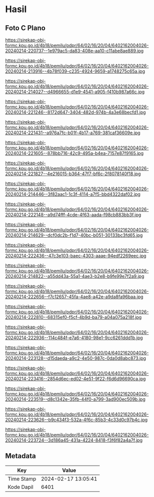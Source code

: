# Hasil

## Foto C Plano

https://sirekap-obj-formc.kpu.go.id/4b18/pemilu/pdpr/64/02/16/20/04/6402162004026-20240214-220737--1e979ac5-da83-408e-aa10-c11abe8ae889.jpg

https://sirekap-obj-formc.kpu.go.id/4b18/pemilu/pdpr/64/02/16/20/04/6402162004026-20240214-213916--4b78f039-c235-4924-9659-a1748275c65a.jpg

https://sirekap-obj-formc.kpu.go.id/4b18/pemilu/pdpr/64/02/16/20/04/6402162004026-20240214-214027--d4966655-d1e9-4541-a905-f410b987a66c.jpg

https://sirekap-obj-formc.kpu.go.id/4b18/pemilu/pdpr/64/02/16/20/04/6402162004026-20240214-221246--8172d647-3404-482d-974b-4a3e68becfd1.jpg

https://sirekap-obj-formc.kpu.go.id/4b18/pemilu/pdpr/64/02/16/20/04/6402162004026-20240214-221431--a976a7fc-b01f-4b17-a769-381caf36609e.jpg

https://sirekap-obj-formc.kpu.go.id/4b18/pemilu/pdpr/64/02/16/20/04/6402162004026-20240214-221605--878bb716-42c9-495a-b4ea-7157e87f9165.jpg

https://sirekap-obj-formc.kpu.go.id/4b18/pemilu/pdpr/64/02/16/20/04/6402162004026-20240214-221827--4e216015-b364-47f7-bf6c-2f8078140f18.jpg

https://sirekap-obj-formc.kpu.go.id/4b18/pemilu/pdpr/64/02/16/20/04/6402162004026-20240214-214446--3f82aac1-1c3f-4114-a7f5-bbd4322daf02.jpg

https://sirekap-obj-formc.kpu.go.id/4b18/pemilu/pdpr/64/02/16/20/04/6402162004026-20240214-222148--a9d74fff-4cde-4f63-aada-f98cb883bb3f.jpg

https://sirekap-obj-formc.kpu.go.id/4b18/pemilu/pdpr/64/02/16/20/04/6402162004026-20240214-214629--dcf0dc2b-f1d7-40bc-b051-30133bc3fd65.jpg

https://sirekap-obj-formc.kpu.go.id/4b18/pemilu/pdpr/64/02/16/20/04/6402162004026-20240214-222436--47c3e103-baec-4303-aaae-94edf2269eec.jpg

https://sirekap-obj-formc.kpu.go.id/4b18/pemilu/pdpr/64/02/16/20/04/6402162004026-20240214-214822--a55dd43a-55a1-4ae3-b2e8-b9fe99e7f2a9.jpg

https://sirekap-obj-formc.kpu.go.id/4b18/pemilu/pdpr/64/02/16/20/04/6402162004026-20240214-222656--f7c12657-45fa-4ae8-a42e-a9da8fa96baa.jpg

https://sirekap-obj-formc.kpu.go.id/4b18/pemilu/pdpr/64/02/16/20/04/6402162004026-20240214-222810--68315ef0-f5cf-4b9d-ba79-a04a075a218f.jpg

https://sirekap-obj-formc.kpu.go.id/4b18/pemilu/pdpr/64/02/16/20/04/6402162004026-20240214-222936--114c484f-e7a6-4180-98e1-9cc6261ddd1b.jpg

https://sirekap-obj-formc.kpu.go.id/4b18/pemilu/pdpr/64/02/16/20/04/6402162004026-20240214-223128--d15daeda-a9c2-4e50-987c-0da0d8abc873.jpg

https://sirekap-obj-formc.kpu.go.id/4b18/pemilu/pdpr/64/02/16/20/04/6402162004026-20240214-223416--2854d6ec-ed02-4e51-9f22-f6d6d96690ca.jpg

https://sirekap-obj-formc.kpu.go.id/4b18/pemilu/pdpr/64/02/16/20/04/6402162004026-20240214-223519--d8c1342e-35fb-44f0-a799-3ad900ec509b.jpg

https://sirekap-obj-formc.kpu.go.id/4b18/pemilu/pdpr/64/02/16/20/04/6402162004026-20240214-223626--b9c434f3-532a-4f6c-85b3-4c33d0c97b4c.jpg

https://sirekap-obj-formc.kpu.go.id/4b18/pemilu/pdpr/64/02/16/20/04/6402162004026-20240214-223724--3d186a45-431a-4224-8418-f3f6f82a4a7f.jpg


## Metadata

| Key        | Value               |
| ---------- | ------------------- |
| Time Stamp | 2024-02-17 13:05:41 |
| Kode Dapil | 6401                |



